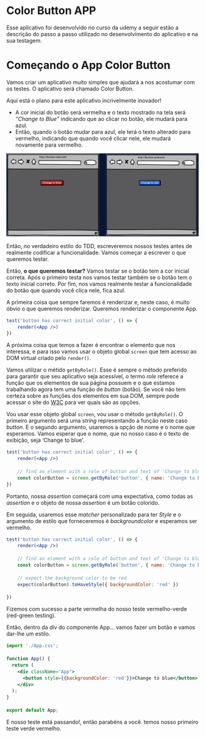 # Color Button APP
Esse aplicativo foi desenvolvido no curso da udemy a seguir estão a descrição do passo a passo utilizado no desenvolvimento do aplicativo e na sua testagem.

# Começando o App Color Button

Vamos criar um aplicativo muito simples que ajudará a nos acostumar com os testes. O aplicativo será chamado Color Button. 

Aqui está o plano para este aplicativo incrivelmente inovador!

- A cor inicial do botão será vermelha e o texto mostrado na tela será *“Change to Blue”* indicando que ao clicar no botão, ele mudará para azul.
- Então, quando o botão mudar para azul, ele terá o texto alterado para vermelho, indicando que quando você clicar nele, ele mudará novamente para vermelho.

![color-app](images/color-app-1.png)

Então, no verdadeiro estilo do TDD, escreveremos nossos testes antes de realmente codificar a funcionalidade. Vamos começar a escrever o que queremos testar.

Então, **o que queremos testar?** Vamos testar se o botão tem a cor inicial correta. Após o primeiro testa nos vamos testar também se o botão tem o texto inicial correto. Por fim, nos vamos realmente testar a funcionalidade do botão que quando você clica nele, fica azul.

A primeira coisa que sempre faremos é renderizar e, neste caso, é muito óbvio o que queremos renderizar. Queremos renderizar o componente App.

```jsx
test('button has correct initial color', () => {
	render(<App />)
})
```

A próxima coisa que temos a fazer é encontrar o elemento que nos interessa, e para isso vamos usar o objeto global `screen` que tem acesso ao DOM virtual criado pelo `render()`.

Vamos utilizar o métido `getByRole()`. Esse é sempre o método preferido para garantir que seu aplicativo seja acessível, o termo *role* referece a função que os elementos de sua página possuem e o que estamos trabalhando agora tem uma função de *button* (botão). Se você não tem certeza sobre as funções dos elementos em sua DOM, sempre pode acessar o site do [W3C](https://www.w3.org/TR/wai-aria-1.1/#role_definitions) para ver quais são as opções.

Vou usar esse objeto global `screen`, vou usar o método `getByRole()`. O primeiro argumento será uma *string* representando a função neste caso *button*. E o segundo argumento, usaremos a opção de nome e o nome que esperamos. Vamos esperar que o nome, que no nosso caso é o texto de exibição, seja ‘Change to blue’.

```jsx
test('button has correct initial color', () => {
	render(<App />)
	
	// find an element with a role of button and text of 'Change to blue' 
	const colorButton = screen.getByRole('button', { name: 'Change to blue' })
})
```

Portanto, nossa *assertion* começará com uma expectativa, como todas as *assertion* e o objeto de nossa *assertion* é um botão colorido.

Em seguida, usaremos esse *matcher* personalizado para ter *Style* e o argumento de estilo que forneceremos é *backgroundcolor* e esperamos ser vermelho.

```jsx
test('button has correct initial color', () => {
	render(<App />)
	
	// find an element with a role of button and text of 'Change to blue' 
	const colorButton = screen.getByRole('button', { name: 'Change to blue' })

	// expect the background color to be red
	expect(colorButton).toHaveStyle({ backgroundColor: 'red' })

})
```

Fizemos com sucesso a parte vermelha do nosso teste vermelho-verde (red-green testing).

Então, dentro da div do componente App... vamos fazer um botão e vamos dar-lhe um estilo.

```jsx
import './App.css';

function App() {
  return (
    <div className="App">
      <button style={{backgroundColor: 'red'}}>Change to blue</button>
    </div>
  );
}

export default App;
```

E nosso teste está passando!, então parabéns a você. temos nosso primeiro teste verde vermelho.